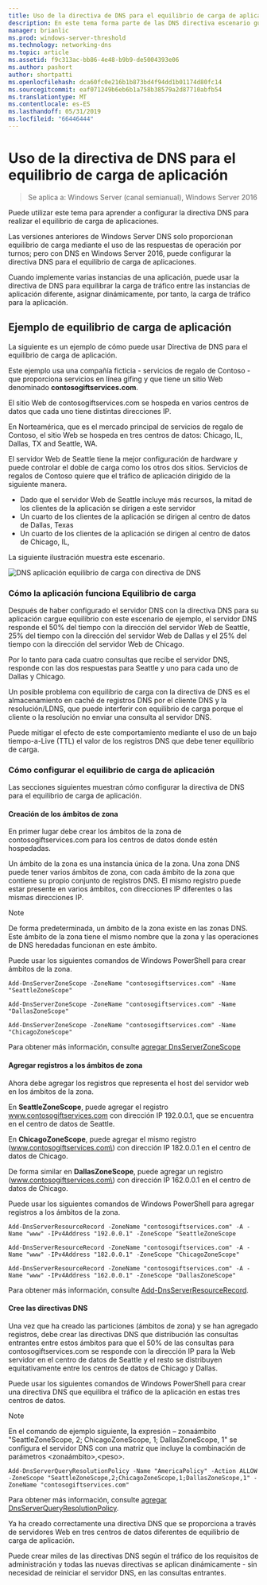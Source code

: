```yaml
---
title: Uso de la directiva de DNS para el equilibrio de carga de aplicación
description: En este tema forma parte de las DNS directiva escenario guía para Windows Server 2016
manager: brianlic
ms.prod: windows-server-threshold
ms.technology: networking-dns
ms.topic: article
ms.assetid: f9c313ac-bb86-4e48-b9b9-de5004393e06
ms.author: pashort
author: shortpatti
ms.openlocfilehash: dca60fc0e216b1b873bd4f94dd1b01174d80fc14
ms.sourcegitcommit: eaf071249b6eb6b1a758b38579a2d87710abfb54
ms.translationtype: MT
ms.contentlocale: es-ES
ms.lasthandoff: 05/31/2019
ms.locfileid: "66446444"
---
```

# <a name="use-dns-policy-for-application-load-balancing"></a>Uso de la directiva de DNS para el equilibrio de carga de aplicación

>Se aplica a: Windows Server (canal semianual), Windows Server 2016

Puede utilizar este tema para aprender a configurar la directiva DNS para realizar el equilibrio de carga de aplicaciones.

Las versiones anteriores de Windows Server DNS solo proporcionan equilibrio de carga mediante el uso de las respuestas de operación por turnos; pero con DNS en Windows Server 2016, puede configurar la directiva DNS para el equilibrio de carga de aplicaciones.

Cuando implemente varias instancias de una aplicación, puede usar la directiva de DNS para equilibrar la carga de tráfico entre las instancias de aplicación diferente, asignar dinámicamente, por tanto, la carga de tráfico para la aplicación.

## <a name="example-of-application-load-balancing"></a>Ejemplo de equilibrio de carga de aplicación

La siguiente es un ejemplo de cómo puede usar Directiva de DNS para el equilibrio de carga de aplicación.

Este ejemplo usa una compañía ficticia - servicios de regalo de Contoso - que proporciona servicios en línea gifing y que tiene un sitio Web denominado **contosogiftservices.com**.

El sitio Web de contosogiftservices.com se hospeda en varios centros de datos que cada uno tiene distintas direcciones IP.

En Norteamérica, que es el mercado principal de servicios de regalo de Contoso, el sitio Web se hospeda en tres centros de datos: Chicago, IL, Dallas, TX and Seattle, WA.

El servidor Web de Seattle tiene la mejor configuración de hardware y puede controlar el doble de carga como los otros dos sitios. Servicios de regalos de Contoso quiere que el tráfico de aplicación dirigido de la siguiente manera.

- Dado que el servidor Web de Seattle incluye más recursos, la mitad de los clientes de la aplicación se dirigen a este servidor
- Un cuarto de los clientes de la aplicación se dirigen al centro de datos de Dallas, Texas
- Un cuarto de los clientes de la aplicación se dirigen al centro de datos de Chicago, IL,

La siguiente ilustración muestra este escenario.

![DNS aplicación equilibrio de carga con directiva de DNS](../../media/Dns-App-Lb/dns-app-lb.jpg)


### <a name="how-application-load-balancing-works"></a>Cómo la aplicación funciona Equilibrio de carga

Después de haber configurado el servidor DNS con la directiva DNS para su aplicación cargue equilibrio con este escenario de ejemplo, el servidor DNS responde el 50% del tiempo con la dirección del servidor Web de Seattle, 25% del tiempo con la dirección del servidor Web de Dallas y el 25% del tiempo con la dirección del servidor Web de Chicago.

Por lo tanto para cada cuatro consultas que recibe el servidor DNS, responde con las dos respuestas para Seattle y uno para cada uno de Dallas y Chicago.

Un posible problema con equilibrio de carga con la directiva de DNS es el almacenamiento en caché de registros DNS por el cliente DNS y la resolución/LDNS, que puede interferir con equilibrio de carga porque el cliente o la resolución no enviar una consulta al servidor DNS.

Puede mitigar el efecto de este comportamiento mediante el uso de un bajo tiempo\-a\-Live \(TTL\) el valor de los registros DNS que debe tener equilibrio de carga.

### <a name="how-to-configure-application-load-balancing"></a>Cómo configurar el equilibrio de carga de aplicación

Las secciones siguientes muestran cómo configurar la directiva de DNS para el equilibrio de carga de aplicación.

#### <a name="create-the-zone-scopes"></a>Creación de los ámbitos de zona

En primer lugar debe crear los ámbitos de la zona de contosogiftservices.com para los centros de datos donde estén hospedadas.

Un ámbito de la zona es una instancia única de la zona. Una zona DNS puede tener varios ámbitos de zona, con cada ámbito de la zona que contiene su propio conjunto de registros DNS. El mismo registro puede estar presente en varios ámbitos, con direcciones IP diferentes o las mismas direcciones IP.

>[!NOTE]
>De forma predeterminada, un ámbito de la zona existe en las zonas DNS. Este ámbito de la zona tiene el mismo nombre que la zona y las operaciones de DNS heredadas funcionan en este ámbito.

Puede usar los siguientes comandos de Windows PowerShell para crear ámbitos de la zona.
    
    Add-DnsServerZoneScope -ZoneName "contosogiftservices.com" -Name "SeattleZoneScope"
    
    Add-DnsServerZoneScope -ZoneName "contosogiftservices.com" -Name "DallasZoneScope"
    
    Add-DnsServerZoneScope -ZoneName "contosogiftservices.com" -Name "ChicagoZoneScope"

Para obtener más información, consulte [agregar DnsServerZoneScope](https://docs.microsoft.com/powershell/module/dnsserver/add-dnsserverzonescope?view=win10-ps)

#### <a name="bkmk_records"></a>Agregar registros a los ámbitos de zona

Ahora debe agregar los registros que representa el host del servidor web en los ámbitos de la zona.

En **SeattleZoneScope**, puede agregar el registro www.contosogiftservices.com con dirección IP 192.0.0.1, que se encuentra en el centro de datos de Seattle.

En **ChicagoZoneScope**, puede agregar el mismo registro \(www.contosogiftservices.com\) con dirección IP 182.0.0.1 en el centro de datos de Chicago.

De forma similar en **DallasZoneScope**, puede agregar un registro \(www.contosogiftservices.com\) con dirección IP 162.0.0.1 en el centro de datos de Chicago.

Puede usar los siguientes comandos de Windows PowerShell para agregar registros a los ámbitos de la zona.
    
    Add-DnsServerResourceRecord -ZoneName "contosogiftservices.com" -A -Name "www" -IPv4Address "192.0.0.1" -ZoneScope "SeattleZoneScope
    
    Add-DnsServerResourceRecord -ZoneName "contosogiftservices.com" -A -Name "www" -IPv4Address "182.0.0.1" -ZoneScope "ChicagoZoneScope"
    
    Add-DnsServerResourceRecord -ZoneName "contosogiftservices.com" -A -Name "www" -IPv4Address "162.0.0.1" -ZoneScope "DallasZoneScope"
    

Para obtener más información, consulte [Add-DnsServerResourceRecord](https://docs.microsoft.com/powershell/module/dnsserver/add-dnsserverresourcerecord?view=win10-ps).

#### <a name="bkmk_policies"></a>Cree las directivas DNS

Una vez que ha creado las particiones (ámbitos de zona) y se han agregado registros, debe crear las directivas DNS que distribución las consultas entrantes entre estos ámbitos para que el 50% de las consultas para contosogiftservices.com se responde con la dirección IP para la Web servidor en el centro de datos de Seattle y el resto se distribuyen equitativamente entre los centros de datos de Chicago y Dallas.

Puede usar los siguientes comandos de Windows PowerShell para crear una directiva DNS que equilibra el tráfico de la aplicación en estas tres centros de datos.

>[!NOTE]
>En el comando de ejemplo siguiente, la expresión – zonaámbito "SeattleZoneScope, 2; ChicagoZoneScope, 1; DallasZoneScope, 1" se configura el servidor DNS con una matriz que incluye la combinación de parámetros \<zonaámbito\>,\<peso\>.
    
    Add-DnsServerQueryResolutionPolicy -Name "AmericaPolicy" -Action ALLOW -ZoneScope "SeattleZoneScope,2;ChicagoZoneScope,1;DallasZoneScope,1" -ZoneName "contosogiftservices.com"
    

Para obtener más información, consulte [agregar DnsServerQueryResolutionPolicy](https://docs.microsoft.com/powershell/module/dnsserver/add-dnsserverqueryresolutionpolicy?view=win10-ps).  

Ya ha creado correctamente una directiva DNS que se proporciona a través de servidores Web en tres centros de datos diferentes de equilibrio de carga de aplicación.

Puede crear miles de las directivas DNS según el tráfico de los requisitos de administración y todas las nuevas directivas se aplican dinámicamente - sin necesidad de reiniciar el servidor DNS, en las consultas entrantes.
